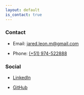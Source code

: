 ```yaml
---
layout: default
is_contact: true
---
```


### Contact

* Email: [jared.leon.m@gmail.com](mailto:jared.leon.m@gmail.com)

* Phone: [(+51) 974-522888](tel:+51-974522888)

### Social

* [LinkedIn](https://www.linkedin.com/in/jared-león-malpartida-5102aaa3/)

* [GitHub](https://github.com/WozMit)
